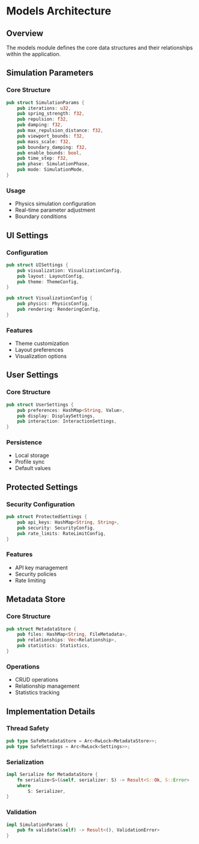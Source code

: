# Models Architecture

## Overview
The models module defines the core data structures and their relationships within the application.

## Simulation Parameters

### Core Structure
```rust
pub struct SimulationParams {
    pub iterations: u32,
    pub spring_strength: f32,
    pub repulsion: f32,
    pub damping: f32,
    pub max_repulsion_distance: f32,
    pub viewport_bounds: f32,
    pub mass_scale: f32,
    pub boundary_damping: f32,
    pub enable_bounds: bool,
    pub time_step: f32,
    pub phase: SimulationPhase,
    pub mode: SimulationMode,
}
```

### Usage
- Physics simulation configuration
- Real-time parameter adjustment
- Boundary conditions

## UI Settings

### Configuration
```rust
pub struct UISettings {
    pub visualization: VisualizationConfig,
    pub layout: LayoutConfig,
    pub theme: ThemeConfig,
}

pub struct VisualizationConfig {
    pub physics: PhysicsConfig,
    pub rendering: RenderingConfig,
}
```

### Features
- Theme customization
- Layout preferences
- Visualization options

## User Settings

### Core Structure
```rust
pub struct UserSettings {
    pub preferences: HashMap<String, Value>,
    pub display: DisplaySettings,
    pub interaction: InteractionSettings,
}
```

### Persistence
- Local storage
- Profile sync
- Default values

## Protected Settings

### Security Configuration
```rust
pub struct ProtectedSettings {
    pub api_keys: HashMap<String, String>,
    pub security: SecurityConfig,
    pub rate_limits: RateLimitConfig,
}
```

### Features
- API key management
- Security policies
- Rate limiting

## Metadata Store

### Core Structure
```rust
pub struct MetadataStore {
    pub files: HashMap<String, FileMetadata>,
    pub relationships: Vec<Relationship>,
    pub statistics: Statistics,
}
```

### Operations
- CRUD operations
- Relationship management
- Statistics tracking

## Implementation Details

### Thread Safety
```rust
pub type SafeMetadataStore = Arc<RwLock<MetadataStore>>;
pub type SafeSettings = Arc<RwLock<Settings>>;
```

### Serialization
```rust
impl Serialize for MetadataStore {
    fn serialize<S>(&self, serializer: S) -> Result<S::Ok, S::Error>
    where
        S: Serializer,
}
```

### Validation
```rust
impl SimulationParams {
    pub fn validate(&self) -> Result<(), ValidationError>
}